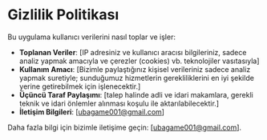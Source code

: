 # Gizlilik Politikası

Bu uygulama kullanıcı verilerini nasıl toplar ve işler:

- **Toplanan Veriler**: [IP adresiniz ve kullanıcı aracısı bilgileriniz, sadece analiz yapmak amacıyla ve çerezler (cookies) vb. teknolojiler vasıtasıyla]
- **Kullanım Amacı**: [Bizimle paylaştığınız kişisel verileriniz sadece analiz yapmak suretiyle; sunduğumuz hizmetlerin gerekliliklerini en iyi şekilde yerine getirebilmek için işlenecektir.]
- **Üçüncü Taraf Paylaşımı**: [talep halinde adli ve idari makamlara, gerekli teknik ve idari önlemler alınması koşulu ile aktarılabilecektir.]
- **İletişim Bilgileri**: [ubagame001@gmail.com]

Daha fazla bilgi için bizimle iletişime geçin: [ubagame001@gmail.com].
